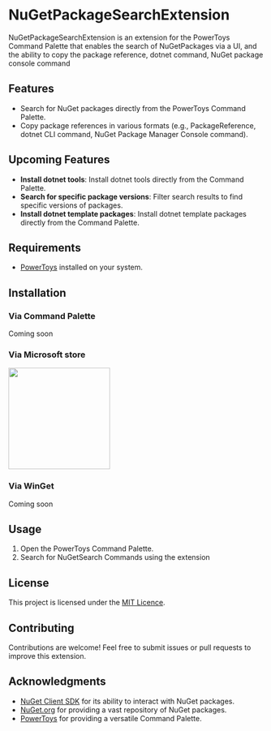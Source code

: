 # NuGetPackageSearchExtension

NuGetPackageSearchExtension is an extension for the PowerToys Command Palette that enables the search of NuGetPackages via a UI, and the ability to copy the package reference, dotnet command, NuGet package console command

## Features

- Search for NuGet packages directly from the PowerToys Command Palette.
- Copy package references in various formats (e.g., PackageReference, dotnet CLI command, NuGet Package Manager Console command).

## Upcoming Features
- **Install dotnet tools**: Install dotnet tools directly from the Command Palette.
- **Search for specific package versions**: Filter search results to find specific versions of packages.
- **Install dotnet template packages**: Install dotnet template packages directly from the Command Palette.

## Requirements

- [PowerToys](https://github.com/microsoft/PowerToys) installed on your system.

## Installation

### Via Command Palette

Coming soon

### Via Microsoft store

<a href="https://apps.microsoft.com/detail/9N4PJSLKJ4ST?mode=direct">
 <img src="https://get.microsoft.com/images/en-us%20dark.svg" width="200"/>
</a>

### Via WinGet

Coming soon

## Usage

1. Open the PowerToys Command Palette.
2. Search for NuGetSearch Commands using the extension


## License

This project is licensed under the [MIT Licence](LICENCE).

## Contributing

Contributions are welcome! Feel free to submit issues or pull requests to improve this extension.

## Acknowledgments

- [NuGet Client SDK](https://learn.microsoft.com/en-us/nuget/reference/nuget-client-sdk) for its ability to interact with NuGet packages.
- [NuGet.org](https://www.nuget.org) for providing a vast repository of NuGet packages.
- [PowerToys](https://github.com/microsoft/PowerToys) for providing a versatile Command Palette.
